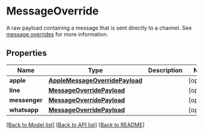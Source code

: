 # MessageOverride

A raw payload containing a message that is sent directly to a channel. See [message overrides](https://developer.zendesk.com/documentation/conversations/messaging-platform/programmable-conversations/message-overrides/) for more information.
## Properties
Name | Type | Description | Notes
------------ | ------------- | ------------- | -------------
**apple** | [**AppleMessageOverridePayload**](AppleMessageOverridePayload.md) |  | [optional] 
**line** | [**MessageOverridePayload**](MessageOverridePayload.md) |  | [optional] 
**messenger** | [**MessageOverridePayload**](MessageOverridePayload.md) |  | [optional] 
**whatsapp** | [**MessageOverridePayload**](MessageOverridePayload.md) |  | [optional] 

[[Back to Model list]](../README.md#documentation-for-models) [[Back to API list]](../README.md#documentation-for-api-endpoints) [[Back to README]](../README.md)


